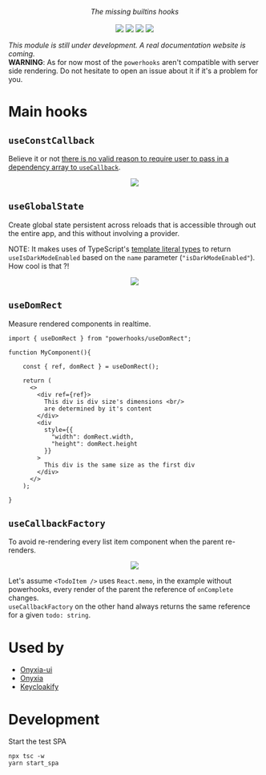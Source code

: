 <p align="center">
    <i>The missing builtins hooks</i>
    <br>
    <br>
    <img src="https://github.com/garronej/powerhooks/workflows/ci/badge.svg?branch=master">
    <img src="https://img.shields.io/bundlephobia/minzip/powerhooks">
    <img src="https://img.shields.io/npm/dw/powerhooks">
    <img src="https://img.shields.io/npm/l/powerhooks">
</p>
<!--
<p align="center">
  <a href="https://www.powerhooks.dev">Home</a>
  -
  <a href="https://docs.powerhooks.dev">Documentation</a>
</p>
-->

<i>This module is still under development. A real documentation website is coming.</i>  
**WARNING**: As for now most of the `powerhooks` aren't compatible with server side rendering.
Do not hesitate to open an issue about it if it's a problem for you.

# Main hooks

## `useConstCallback`

Believe it or not [there is no valid reason to require user to pass in a dependency
array to `useCallback`](https://stackoverflow.com/questions/65890278/why-cant-usecallback-always-return-the-same-ref).

<p align="center">
  <img src="https://www.powerhooks.dev/static/media/useConstCallback.07317f8f.png">
</p>

## `useGlobalState`

Create global state persistent across reloads that is accessible through out the entire app, and this without involving a provider.

NOTE: It makes uses of TypeScript's [template literal types](https://www.typescriptlang.org/docs/handbook/release-notes/typescript-4-1.html#template-literal-types) to return 
`useIsDarkModeEnabled` based on the `name` parameter (`"isDarkModeEnabled"`).  
How cool is that ?!

<p align="center">
  <img src="https://user-images.githubusercontent.com/6702424/137588840-b40ec4a4-288e-4d23-981a-9dd834bcd794.png">
</p>

## `useDomRect`

Measure rendered components in realtime.

```tsx
import { useDomRect } from "powerhooks/useDomRect";

function MyComponent(){

    const { ref, domRect } = useDomRect();

    return (
      <>
        <div ref={ref}> 
          This div is div size's dimensions <br/>
          are determined by it's content 
        </div>
        <div
          style={{
            "width": domRect.width,
            "height": domRect.height
          }}
        > 
          This div is the same size as the first div
        </div>
      </>
    );

}
```

## `useCallbackFactory`

To avoid re-rendering every list item component when the parent re-renders.

<p align="center">
  <img src="https://www.powerhooks.dev/static/media/useCallbackFactory.6c0887be.png">
</p>

Let's assume `<TodoItem />` uses `React.memo`, in the example without powerhooks, 
every render of the parent the reference of `onComplete` changes.  
`useCallbackFactory` on the other hand always returns the same reference for a given `todo: string`.

# Used by

- [Onyxia-ui](https://github.com/InseeFrLab/onyxia-ui)
- [Onyxia](https://github.com/InseeFrLab/onyxia-web)
- [Keycloakify](https://github.com/InseeFrLab/keycloakify)
# Development

Start the test SPA

```
npx tsc -w
yarn start_spa
```
